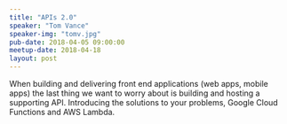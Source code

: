 ```yaml
---
title: "APIs 2.0"
speaker: "Tom Vance"
speaker-img: "tomv.jpg"
pub-date: 2018-04-05 09:00:00
meetup-date: 2018-04-18
layout: post
---
```


When building and delivering front end applications (web apps, mobile apps) the last thing we want to worry about is building and hosting a supporting API.
Introducing the solutions to your problems, Google Cloud Functions and AWS Lambda.
